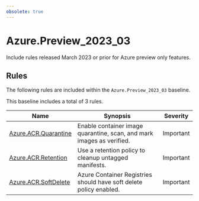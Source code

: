 ```yaml
---
obsolete: true
---
```


# Azure.Preview_2023_03

<!-- OBSOLETE -->

Include rules released March 2023 or prior for Azure preview only features.

## Rules

The following rules are included within the `Azure.Preview_2023_03` baseline.

This baseline includes a total of 3 rules.

Name | Synopsis | Severity
---- | -------- | --------
[Azure.ACR.Quarantine](../rules/Azure.ACR.Quarantine.md) | Enable container image quarantine, scan, and mark images as verified. | Important
[Azure.ACR.Retention](../rules/Azure.ACR.Retention.md) | Use a retention policy to cleanup untagged manifests. | Important
[Azure.ACR.SoftDelete](../rules/Azure.ACR.SoftDelete.md) | Azure Container Registries should have soft delete policy enabled. | Important
